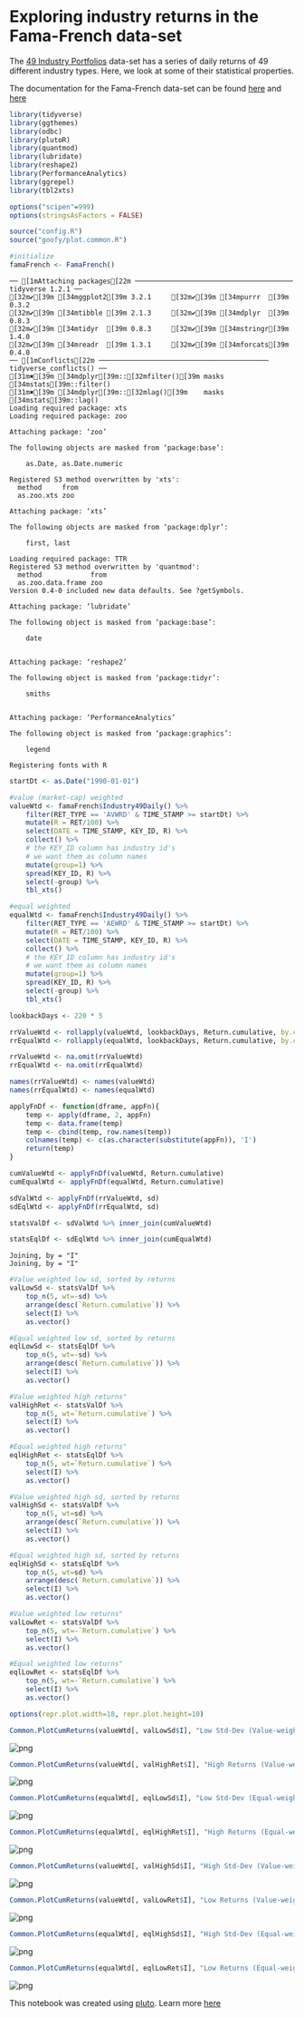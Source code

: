 # Exploring industry returns in the Fama-French data-set

The [49 Industry Portfolios](https://mba.tuck.dartmouth.edu/pages/faculty/ken.french/Data_Library/det_49_ind_port.html) data-set has a series of daily returns of 49 different industry types. Here, we look at some of their statistical properties.

The documentation for the Fama-French data-set can be found [here](https://plutopy.readthedocs.io/en/latest/FamaFrench.html) and [here](https://shyams80.github.io/plutoR/docs/reference/FamaFrench-class.html)


```R
library(tidyverse)
library(ggthemes)
library(odbc)
library(plutoR)
library(quantmod)
library(lubridate)
library(reshape2)
library(PerformanceAnalytics)
library(ggrepel)
library(tbl2xts)

options("scipen"=999)
options(stringsAsFactors = FALSE)

source("config.R")
source("goofy/plot.common.R")

#initialize
famaFrench <- FamaFrench()
```

    ── [1mAttaching packages[22m ─────────────────────────────────────── tidyverse 1.2.1 ──
    [32m✔[39m [34mggplot2[39m 3.2.1     [32m✔[39m [34mpurrr  [39m 0.3.2
    [32m✔[39m [34mtibble [39m 2.1.3     [32m✔[39m [34mdplyr  [39m 0.8.3
    [32m✔[39m [34mtidyr  [39m 0.8.3     [32m✔[39m [34mstringr[39m 1.4.0
    [32m✔[39m [34mreadr  [39m 1.3.1     [32m✔[39m [34mforcats[39m 0.4.0
    ── [1mConflicts[22m ────────────────────────────────────────── tidyverse_conflicts() ──
    [31m✖[39m [34mdplyr[39m::[32mfilter()[39m masks [34mstats[39m::filter()
    [31m✖[39m [34mdplyr[39m::[32mlag()[39m    masks [34mstats[39m::lag()
    Loading required package: xts
    Loading required package: zoo
    
    Attaching package: ‘zoo’
    
    The following objects are masked from ‘package:base’:
    
        as.Date, as.Date.numeric
    
    Registered S3 method overwritten by 'xts':
      method     from
      as.zoo.xts zoo 
    
    Attaching package: ‘xts’
    
    The following objects are masked from ‘package:dplyr’:
    
        first, last
    
    Loading required package: TTR
    Registered S3 method overwritten by 'quantmod':
      method            from
      as.zoo.data.frame zoo 
    Version 0.4-0 included new data defaults. See ?getSymbols.
    
    Attaching package: ‘lubridate’
    
    The following object is masked from ‘package:base’:
    
        date
    
    
    Attaching package: ‘reshape2’
    
    The following object is masked from ‘package:tidyr’:
    
        smiths
    
    
    Attaching package: ‘PerformanceAnalytics’
    
    The following object is masked from ‘package:graphics’:
    
        legend
    
    Registering fonts with R



```R
startDt <- as.Date("1990-01-01")

#value (market-cap) weighted
valueWtd <- famaFrench$Industry49Daily() %>%
    filter(RET_TYPE == 'AVWRD' & TIME_STAMP >= startDt) %>%
    mutate(R = RET/100) %>%
    select(DATE = TIME_STAMP, KEY_ID, R) %>%
    collect() %>% 
    # the KEY_ID column has industry id's
    # we want them as column names
    mutate(group=1) %>%
    spread(KEY_ID, R) %>%
    select(-group) %>%
    tbl_xts()

#equal weighted
equalWtd <- famaFrench$Industry49Daily() %>%
    filter(RET_TYPE == 'AEWRD' & TIME_STAMP >= startDt) %>%
    mutate(R = RET/100) %>%
    select(DATE = TIME_STAMP, KEY_ID, R) %>%
    collect() %>% 
    # the KEY_ID column has industry id's
    # we want them as column names
    mutate(group=1) %>%
    spread(KEY_ID, R) %>%
    select(-group) %>%
    tbl_xts()
```


```R
lookbackDays <- 220 * 5

rrValueWtd <- rollapply(valueWtd, lookbackDays, Return.cumulative, by.column = F)
rrEqualWtd <- rollapply(equalWtd, lookbackDays, Return.cumulative, by.column = F)

rrValueWtd <- na.omit(rrValueWtd)
rrEqualWtd <- na.omit(rrEqualWtd)

names(rrValueWtd) <- names(valueWtd)
names(rrEqualWtd) <- names(equalWtd)
```


```R
applyFnDf <- function(dframe, appFn){
    temp <- apply(dframe, 2, appFn)
    temp <- data.frame(temp)
    temp <- cbind(temp, row.names(temp))
    colnames(temp) <- c(as.character(substitute(appFn)), 'I')
    return(temp)
}
```


```R
cumValueWtd <- applyFnDf(valueWtd, Return.cumulative)
cumEqualWtd <- applyFnDf(equalWtd, Return.cumulative)

sdValWtd <- applyFnDf(rrValueWtd, sd)
sdEqlWtd <- applyFnDf(rrEqualWtd, sd)

statsValDf <- sdValWtd %>% inner_join(cumValueWtd)

statsEqlDf <- sdEqlWtd %>% inner_join(cumEqualWtd)
```

    Joining, by = "I"
    Joining, by = "I"



```R
#Value weighted low sd, sorted by returns
valLowSd <- statsValDf %>% 
    top_n(5, wt=-sd) %>%
    arrange(desc(`Return.cumulative`)) %>%
    select(I) %>%
    as.vector()

#Equal weighted low sd, sorted by returns
eqlLowSd <- statsEqlDf %>% 
    top_n(5, wt=-sd) %>%
    arrange(desc(`Return.cumulative`)) %>%
    select(I) %>%
    as.vector()

#Value weighted high returns"
valHighRet <- statsValDf %>% 
    top_n(5, wt=`Return.cumulative`) %>%
    select(I) %>%
    as.vector()

#Equal weighted high returns"
eqlHighRet <- statsEqlDf %>% 
    top_n(5, wt=`Return.cumulative`) %>%
    select(I) %>%
    as.vector()
```


```R
#Value weighted high sd, sorted by returns
valHighSd <- statsValDf %>% 
    top_n(5, wt=sd) %>%
    arrange(desc(`Return.cumulative`)) %>%
    select(I) %>%
    as.vector()

#Equal weighted high sd, sorted by returns
eqlHighSd <- statsEqlDf %>% 
    top_n(5, wt=sd) %>%
    arrange(desc(`Return.cumulative`)) %>%
    select(I) %>%
    as.vector()

#Value weighted low returns"
valLowRet <- statsValDf %>% 
    top_n(5, wt=-`Return.cumulative`) %>%
    select(I) %>%
    as.vector()

#Equal weighted low returns"
eqlLowRet <- statsEqlDf %>% 
    top_n(5, wt=-`Return.cumulative`) %>%
    select(I) %>%
    as.vector()
```


```R
options(repr.plot.width=18, repr.plot.height=10)
```


```R
Common.PlotCumReturns(valueWtd[, valLowSd$I], "Low Std-Dev (Value-weight)", "Fama-French")
```


![png](Industry-Returns.R_files/Industry-Returns.R_9_0.png)



```R
Common.PlotCumReturns(valueWtd[, valHighRet$I], "High Returns (Value-weight)", "Fama-French")
```


![png](Industry-Returns.R_files/Industry-Returns.R_10_0.png)



```R
Common.PlotCumReturns(equalWtd[, eqlLowSd$I], "Low Std-Dev (Equal-weight)", "Fama-French")
```


![png](Industry-Returns.R_files/Industry-Returns.R_11_0.png)



```R
Common.PlotCumReturns(equalWtd[, eqlHighRet$I], "High Returns (Equal-weight)", "Fama-French")
```


![png](Industry-Returns.R_files/Industry-Returns.R_12_0.png)



```R
Common.PlotCumReturns(valueWtd[, valHighSd$I], "High Std-Dev (Value-weight)", "Fama-French")
```


![png](Industry-Returns.R_files/Industry-Returns.R_13_0.png)



```R
Common.PlotCumReturns(valueWtd[, valLowRet$I], "Low Returns (Value-weight)", "Fama-French")
```


![png](Industry-Returns.R_files/Industry-Returns.R_14_0.png)



```R
Common.PlotCumReturns(equalWtd[, eqlHighSd$I], "High Std-Dev (Equal-weight)", "Fama-French")
```


![png](Industry-Returns.R_files/Industry-Returns.R_15_0.png)



```R
Common.PlotCumReturns(equalWtd[, eqlLowRet$I], "Low Returns (Equal-weight)", "Fama-French")
```


![png](Industry-Returns.R_files/Industry-Returns.R_16_0.png)


This notebook was created using [pluto](http://pluto.studio). Learn more [here](https://github.com/shyams80/pluto)
